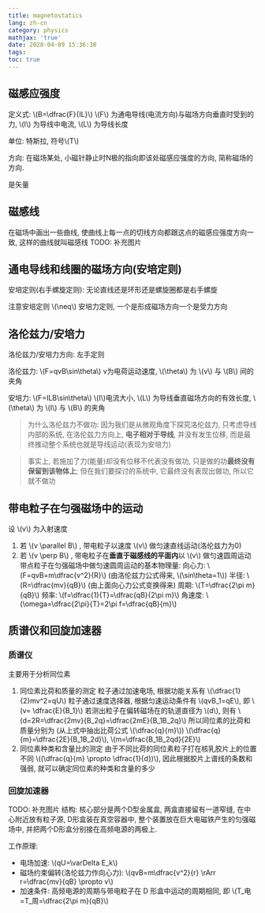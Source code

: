 ```yaml
---
title: magnetostatics
lang: zh-cn
category: physics
mathjax: 'true'
date: 2020-04-09 15:36:38
tags:
toc: true
---
```


## 磁感应强度

定义式: \\(B=\dfrac{F}{IL}\\)
\\(F\\) 为通电导线(电流方向)与磁场方向垂直时受到的力, \\(I\\) 为导线中电流, \\(L\\) 为导线长度

单位: 特斯拉, 符号\\(T\\)

方向: 在磁场某处, 小磁针静止时N极的指向即该处磁感应强度的方向, 简称磁场的方向.

是矢量

## 磁感线

在磁场中画出一些曲线, 使曲线上每一点的切线方向都跟这点的磁感应强度方向一致, 这样的曲线就叫磁感线
TODO: 补充图片

## 通电导线和线圈的磁场方向(安培定则)

安培定则(右手螺旋定则): 无论直线还是环形还是螺旋圈都是右手螺旋

注意安培定则 \\(\neq\\) 安培力定则, 一个是形成磁场方向一个是受力方向

## 洛伦兹力/安培力

洛伦兹力/安培力方向: 左手定则

洛伦兹力: \\(F=qvB\sin\theta\\)
v为电荷运动速度, \\(\theta\\) 为 \\(v\\) 与 \\(B\\) 间的夹角

安培力: \\(F=ILB\sin\theta\\)
\\(I\\)电流大小, \\(L\\) 为导线垂直磁场方向的有效长度, \\(\theta\\) 为 \\(I\\) 与 \\(B\\) 的夹角

> 为什么洛伦兹力不做功: 因为我们是从微观角度下探究洛伦兹力, 只考虑导线内部的系统, 在洛伦兹力方向上, **电子相对于导线**, 并没有发生位移, 而是最终推动整个系统也就是导线运动(表现为安培力)

> 事实上, 若施加了力(能量)却没有位移不代表没有做功, 只是做的功**最终没有保留到该物体上**; 但在我们要探讨的系统中, 它最终没有表现出做功, 所以它就不做功

## 带电粒子在匀强磁场中的运动

设 \\(v\\) 为入射速度
1. 若 \\(v \parallel B\\) , 带电粒子以速度 \\(v\\) 做匀速直线运动(洛伦兹力为0)
2. 若 \\(v \perp B\\) , 带电粒子在**垂直于磁感线的平面内**以 \\(v\\) 做匀速圆周运动
带点粒子在匀强磁场中做匀速圆周运动的基本物理量:
向心力: \\(F=qvB=m\dfrac{v^2}{R}\\) (由洛伦兹力公式得来, \\(\sin\theta=1\\))
半径: \\(R=\dfrac{mv}{qB}\\) (由上面向心力公式变换得来)
周期: \\(T=\dfrac{2\pi m}{qB}\\)
频率: \\(f=\dfrac{1}{T}=\dfrac{qB}{2\pi m}\\)
角速度: \\(\omega=\dfrac{2\pi}{T}=2\pi f=\dfrac{qB}{m}\\)

## 质谱仪和回旋加速器

### 质谱仪

主要用于分析同位素
1. 同位素比荷和质量的测定
   粒子通过加速电场, 根据功能关系有 \\(\dfrac{1}{2}mv^2=qU\\)
   粒子通过速度选择器, 根据匀速运动条件有 \\(qvB_1=qE\\), 即 \\(v= \dfrac{E}{B_1}\\)
   若测出粒子在偏转磁场在的轨道直径为 \\(d\\), 则有
   \\(d=2R=\dfrac{2mv}{B_2q}=\dfrac{2mE}{B_1B_2q}\\)
   所以同位素的比荷和质量分别为 (从上式中抽出比荷公式 \\(\dfrac{q}{m}\\))
   \\(\dfrac{q}{m}=\dfrac{2E}{B_1B_2d}\\), \\(m=\dfrac{B_1B_2qd}{2E}\\)
2. 同位素种类和含量比的测定
   由于不同比荷的同位素粒子打在核乳胶片上的位置不同 \\((\dfrac{q}{m} \propto \dfrac{1}{d})\\), 因此根据胶片上谱线的条数和强弱, 就可以确定同位素的种类和含量的多少

### 回旋加速器

TODO: 补充图片
结构: 核心部分是两个D型金属盒, 两盒直接留有一道窄缝, 在中心附近放有粒子源, D形盒装在真空容器中, 整个装置放在巨大电磁铁产生的匀强磁场中, 并把两个D形盒分别接在高频电源的两极上.

工作原理:
* 电场加速: \\(qU=\varDelta E_k\\)
* 磁场约束偏转(洛伦兹力作向心力): \\(qvB=m\dfrac{v^2}{r} \rArr r=\dfrac{mv}{qB} \propto v\\)
* 加速条件: 高频电源的周期与带电粒子在 D 形盒中运动的周期相同, 即 \\(T_电=T_周=\dfrac{2\pi m}{qB}\\)
